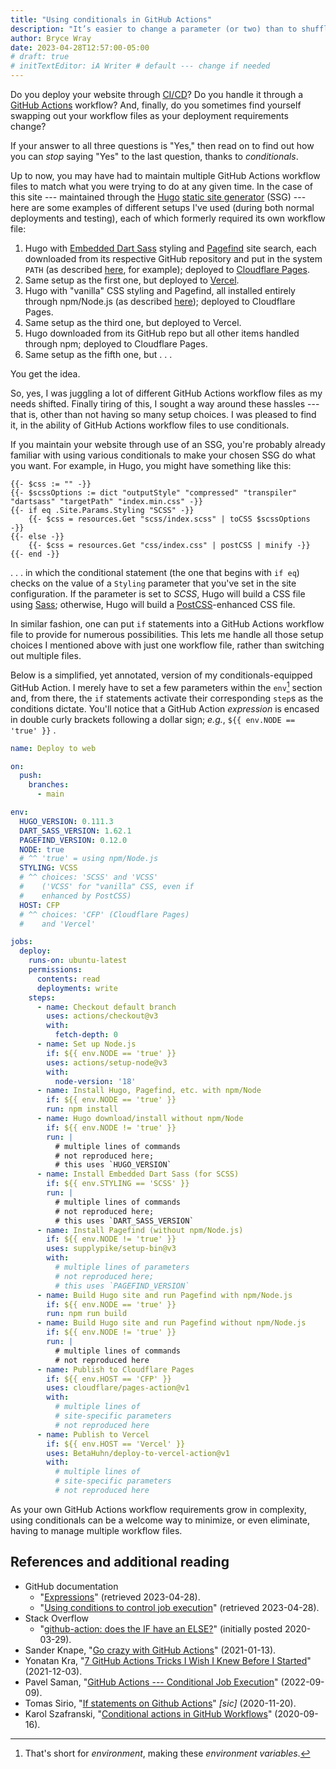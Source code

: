```yaml
---
title: "Using conditionals in GitHub Actions"
description: "It’s easier to change a parameter (or two) than to shuffle among multiple files."
author: Bryce Wray
date: 2023-04-28T12:57:00-05:00
# draft: true
# initTextEditor: iA Writer # default --- change if needed
---
```


Do you deploy your website through [CI/CD](https://www.infoworld.com/article/3271126/what-is-cicd-continuous-integration-and-continuous-delivery-explained.html)? Do you handle it through a [GitHub Actions](https://github.com/features/actions) workflow? And, finally, do you sometimes find yourself swapping out your workflow files as your deployment requirements change?

If your answer to all three questions is "Yes," then read on to find out how you can *stop* saying "Yes" to the last question, thanks to *conditionals*.

<!--more-->

Up to now, you may have had to maintain multiple GitHub Actions workflow files to match what you were trying to do at any given time. In the case of this site --- maintained through the [Hugo](https://gohugo.io) [static site generator](https://jamstack.org/generators) (SSG) --- here are some examples of different setups I've used (during both normal deployments and testing), each of which formerly required its own workflow file:

1. Hugo with [Embedded Dart Sass](https://github.com/sass/dart-sass-embedded/) styling and [Pagefind](https://pagefind.app) site search, each downloaded from its respective GitHub repository and put in the system `PATH` (as described [here](https://www.brycewray.com/posts/2022/05/using-dart-sass-hugo-github-actions-edition/), for example); deployed to [Cloudflare Pages](https://pages.cloudflare.com).
2. Same setup as the first one, but deployed to [Vercel](https://vercel.com).
3. Hugo with "vanilla" CSS styling and Pagefind, all installed entirely through npm/Node.js (as described [here](https://www.brycewray.com/posts/2023/02/hugo-via-npm/)); deployed to Cloudflare Pages.
4. Same setup as the third one, but deployed to Vercel.
5. Hugo downloaded from its GitHub repo but all other items handled through npm; deployed to Cloudflare Pages.
6. Same setup as the fifth one, but . . .

You get the idea.

So, yes, I was juggling a lot of different GitHub Actions workflow files as my needs shifted. Finally tiring of this, I sought a way around these hassles --- that is, other than not having so many setup choices. I was pleased to find it, in the ability of GitHub Actions workflow files to use conditionals.

If you maintain your website through use of an SSG, you're probably already familiar with using various conditionals to make your chosen SSG do what you want. For example, in Hugo, you might have something like this:

```go-html-template
{{- $css := "" -}}
{{- $scssOptions := dict "outputStyle" "compressed" "transpiler" "dartsass" "targetPath" "index.min.css" -}}
{{- if eq .Site.Params.Styling "SCSS" -}}
	{{- $css = resources.Get "scss/index.scss" | toCSS $scssOptions -}}
{{- else -}}
	{{- $css = resources.Get "css/index.css" | postCSS | minify -}}
{{- end -}}
```

. . . in which the conditional statement (the one that begins with `if eq`) checks on the value of a `Styling` parameter that you've set in the site configuration. If the parameter is set to *SCSS*, Hugo will build a CSS file using [Sass](https://sass-lang.com); otherwise, Hugo will build a [PostCSS](https://postcss.org)-enhanced CSS file.

In similar fashion, one can put `if` statements into a GitHub Actions workflow file to provide for numerous possibilities. This lets me handle all those setup choices I mentioned above with just one workflow file, rather than switching out multiple files.

Below is a simplified, yet annotated, version of my conditionals-equipped GitHub Action. I merely have to set a few parameters within the `env`[^env] section and, from there, the `if` statements activate their corresponding `step`s as the conditions dictate. You'll notice that a GitHub Action *expression* is encased in double curly brackets following a dollar sign; *e.g.*, `${{ env.NODE == 'true' }}` .

[^env]: That's short for *environment*, making these *environment variables*.

```yaml
name: Deploy to web

on:
  push:
    branches:
      - main

env:
  HUGO_VERSION: 0.111.3
  DART_SASS_VERSION: 1.62.1
  PAGEFIND_VERSION: 0.12.0
  NODE: true
  # ^^ 'true' = using npm/Node.js
  STYLING: VCSS
  # ^^ choices: 'SCSS' and 'VCSS'
  #    ('VCSS' for "vanilla" CSS, even if
  #    enhanced by PostCSS)
  HOST: CFP
  # ^^ choices: 'CFP' (Cloudflare Pages)
  #    and 'Vercel'

jobs:
  deploy:
    runs-on: ubuntu-latest
    permissions:
      contents: read
      deployments: write
    steps:
      - name: Checkout default branch
        uses: actions/checkout@v3
        with:
          fetch-depth: 0
      - name: Set up Node.js
        if: ${{ env.NODE == 'true' }}
        uses: actions/setup-node@v3
        with:
          node-version: '18'
      - name: Install Hugo, Pagefind, etc. with npm/Node
        if: ${{ env.NODE == 'true' }}
        run: npm install
      - name: Hugo download/install without npm/Node
        if: ${{ env.NODE != 'true' }}
        run: |
          # multiple lines of commands
          # not reproduced here;
          # this uses `HUGO_VERSION`
      - name: Install Embedded Dart Sass (for SCSS)
        if: ${{ env.STYLING == 'SCSS' }}
        run: |
          # multiple lines of commands
          # not reproduced here;
          # this uses `DART_SASS_VERSION`
      - name: Install Pagefind (without npm/Node.js)
        if: ${{ env.NODE != 'true' }}
        uses: supplypike/setup-bin@v3
        with:
          # multiple lines of parameters
          # not reproduced here;
          # this uses `PAGEFIND_VERSION`
      - name: Build Hugo site and run Pagefind with npm/Node.js
        if: ${{ env.NODE == 'true' }}
        run: npm run build
      - name: Build Hugo site and run Pagefind without npm/Node.js
        if: ${{ env.NODE != 'true' }}
        run: |
          # multiple lines of commands
          # not reproduced here
      - name: Publish to Cloudflare Pages
        if: ${{ env.HOST == 'CFP' }}
        uses: cloudflare/pages-action@v1
        with:
          # multiple lines of
          # site-specific parameters
          # not reproduced here
      - name: Publish to Vercel
        if: ${{ env.HOST == 'Vercel' }}
        uses: BetaHuhn/deploy-to-vercel-action@v1
        with:
          # multiple lines of
          # site-specific parameters
          # not reproduced here
```

As your own GitHub Actions workflow requirements grow in complexity, using conditionals can be a welcome way to minimize, or even eliminate, having to manage multiple workflow files.

## References and additional reading

- GitHub documentation
	- "[Expressions](https://docs.github.com/en/actions/learn-github-actions/expressions)" (retrieved <span class="nobrk">2023-04-28</span>).
	- "[Using conditions to control job execution](https://docs.github.com/en/actions/using-jobs/using-conditions-to-control-job-execution)" (retrieved <span class="nobrk">2023-04-28</span>).
- Stack Overflow
	- "[github-action: does the IF have an ELSE?](https://stackoverflow.com/questions/60916931/github-action-does-the-if-have-an-else)" (initially posted <span class="nobrk">2020-03-29).
- Sander Knape, "[Go crazy with GitHub Actions](https://sanderknape.com/2021/01/go-crazy-github-actions/)" (<span class="nobrk">2021-01-13</span>).
- Yonatan Kra, "[7 GitHub Actions Tricks I Wish I Knew Before I Started](https://yonatankra.com/7-github-actions-tricks-i-wish-i-knew-before-i-started/)" (<span class="nobrk">2021-12-03</span>).
- Pavel Saman, "[GitHub Actions --- Conditional Job Execution](https://samanpavel.medium.com/github-actions-conditional-job-execution-e6aa363d2867)" (<span class="nobrk">2022-09-09</span>).
- Tomas Sirio, "[If statements on Github Actions](https://dev.to/tomassirio/if-statements-on-github-actions-545d)" *[sic]* (<span class="nobrk">2020-11-20</span>).
- Karol Szafranski, "[Conditional actions in GitHub Workflows](https://tabris.com/conditional-actions-in-github-workflows/)" (<span class="nobrk">2020-09-16</span>).
